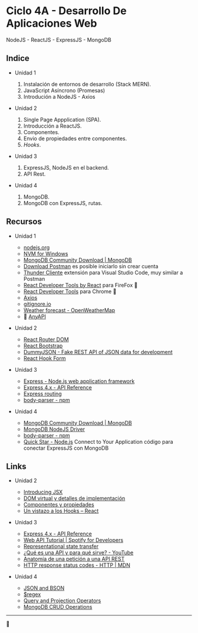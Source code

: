 # Ciclo 4A - Desarrollo De Aplicaciones Web

NodeJS - ReactJS - ExpressJS - MongoDB

## Indice

- Unidad 1

  1. Instalación de entornos de desarrollo (Stack MERN).
  2. JavaScript Asíncrono (Promesas)
  3. Introdución a NodeJS - Axios

- Unidad 2

  1. Single Page Appplication (SPA).
  2. Introducción a ReactJS.
  3. Componentes.
  4. Envio de propiedades entre componentes.
  5. _Hooks_.

- Unidad 3

  1. ExpressJS, NodeJS en el backend.
  2. API Rest.

- Unidad 4
  1. MongoDB.
  2. MongoDB con ExpressJS, rutas.

## Recursos

- Unidad 1

  - [nodejs.org](https://nodejs.org/)
  - [NVM for Windows](https://github.com/coreybutler/nvm-windows)
  - [MongoDB Community Download | MongoDB](https://www.mongodb.com/try/download/community)
  - [Download Postman](https://www.postman.com/downloads/) es posible iniciarlo sin crear cuenta
  - [Thunder Cliente](https://github.com/rangav/thunder-client-support/) extensión para Visual Studio Code, muy similar a Postman
  - [React Developer Tools by React](https://addons.mozilla.org/en-US/firefox/addon/react-devtools/) para FireFox 🦊
  - [React Developer Tools](https://chrome.google.com/webstore/detail/react-developer-tools/fmkadmapgofadopljbjfkapdkoienihi) para Chrome 🏐
  - [Axios](https://axios-http.com/docs/intro)
  - [gitignore.io](gitignore.io)
  - [Weather forecast - OpenWeatherMap](https://openweathermap.org)
  - 🚀 [AnyAPI](https://any-api.com/)

- Unidad 2

  - [React Router DOM](https://www.npmjs.com/package/react-router-dom)
  - [React Bootstrap](https://react-bootstrap.github.io/)
  - [DummyJSON - Fake REST API of JSON data for development](https://dummyjson.com/)
  - [React Hook Form](https://react-hook-form.com/)

- Unidad 3

  - [Express - Node.js web application framework](https://expressjs.com/)
  - [Express 4.x - API Reference](https://expressjs.com/en/4x/api.html#app.listen)
  - [Express routing](https://expressjs.com/en/guide/routing.html)
  - [body-parser - npm](https://www.npmjs.com/package/body-parser)

- Unidad 4

  - [MongoDB Community Download | MongoDB](https://www.mongodb.com/try/download/community)
  - [MongoDB NodeJS Driver](https://www.npmjs.com/package/mongodb)
  - [body-parser - npm](https://www.npmjs.com/package/body-parser)
  - [Quick Star - Node.js](https://www.mongodb.com/docs/drivers/node/current/quick-start/#connect-to-your-application) Connect to Your Application código para conectar ExpressJS con MongoDB

## Links

- Unidad 2

  - [Introducing JSX](https://reactjs.org/docs/introducing-jsx.html)
  - [DOM virtual y detalles de implementación](https://es.reactjs.org/docs/faq-internals.html)
  - [Componentes y propiedades](https://es.reactjs.org/docs/components-and-props.html)
  - [Un vistazo a los Hooks – React](https://es.reactjs.org/docs/hooks-overview.html#but-what-is-a-hook)

- Unidad 3

  - [Express 4.x - API Reference](https://expressjs.com/en/4x/api.html)
  - [Web API Tutorial | Spotify for Developers](https://developer.spotify.com/documentation/web-api/quick-start/)
  - [Representational state transfer](https://en.wikipedia.org/wiki/Representational_state_transfer)
  - [¿Qué es una API y para qué sirve? - YouTube](https://www.youtube.com/watch?v=u2Ms34GE14U)
  - [Anatomía de una petición a una API REST](https://errequeerre.es/anatomia-de-una-peticion-a-una-api-rest/)
  - [HTTP response status codes - HTTP | MDN](https://developer.mozilla.org/en-US/docs/Web/HTTP/Status)

- Unidad 4

  - [JSON and BSON](https://www.mongodb.com/json-and-bson)
  - [$regex](https://www.mongodb.com/docs/manual/reference/operator/query/regex/)
  - [Query and Projection Operators](https://www.mongodb.com/docs/manual/reference/operator/query/)
  - [MongoDB CRUD Operations](https://www.mongodb.com/docs/manual/crud/)

---

🖖
